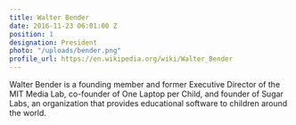 ```yaml
---
title: Walter Bender
date: 2016-11-23 06:01:00 Z
position: 1
designation: President
photo: "/uploads/bender.png"
profile_url: https://en.wikipedia.org/wiki/Walter_Bender
---
```


Walter Bender is a founding member and former Executive Director of the MIT Media Lab, co-founder of One Laptop per Child, and founder of Sugar Labs, an organization that provides educational software to children around the world.